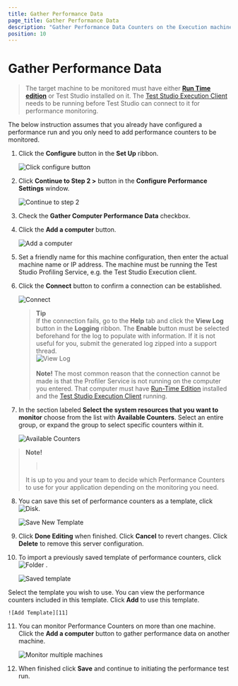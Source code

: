 ```yaml
---
title: Gather Performance Data
page_title: Gather Performance Data
description: "Gather Performance Data Counters on the Execution machine during a performance test run in Test Studio."
position: 10
---
```

# Gather Performance Data

> The target machine to be monitored must have either <a href="/general-information/test-studio-run-time" target="_blank">**Run Time edition**</a> or Test Studio installed on it. The <a href="/automated-tests/scheduling/multiple-machines-scheduling-setup/create-execution-server#start-the-execution-client" target="_blank">Test Studio Execution Client</a> needs to be running before Test Studio can connect to it for performance monitoring.

The below instruction assumes that you already have configured a performance run and you only need to add performance counters to be monitored. 

1. Click the **Configure** button in the **Set Up** ribbon.

    ![Click configure button][15]

2. Click **Continue to Step 2 >** button in the **Configure Performance Settings** window. 

    ![Continue to step 2](/img/features/testing-types/performance-testing/gather-perfomance-data/continue-to-step-2.png)

3. Check the **Gather Computer Performance Data** checkbox.

4. Click the **Add a computer** button.

    ![Add a computer][4]

5. Set a friendly name for this machine configuration, then enter the actual machine name or IP address. The machine must be running the Test Studio Profiling Service, e.g. the Test Studio Execution client.

6. Click the **Connect** button to confirm a connection can be established. 

    ![Connect][5]
    
    > __Tip__ 
    > <br> 
    > If the connection fails, go to the **Help** tab and click the **View Log** button in the **Logging** ribbon. The **Enable** button must be selected beforehand for the log to populate with information. If it is not useful for you, submit the generated log zipped into a support thread. 
    > <br> 
    > ![View Log][6]
    > <br>
    > <br>
    > __Note!__ The most common reason that the connection cannot be made is that the Profiler Service is not running on the computer you entered. That computer must have <a href="/general-information/test-studio-run-time" target="_blank">Run-Time Edition</a> installed and the <a href="/automated-tests/scheduling/multiple-machines-scheduling-setup/create-execution-server#start-the-execution-client" target="_blank">Test Studio Execution Client</a> running. 

7. In the section labeled **Select the system resources that you want to monitor** choose from the list with __Available Counters__. Select an entire group, or expand the group to select specific counters within it.

    ![Available Counters][8]

> __Note!__ 
> ><br>
> It is up to you and your team to decide which Performance Counters to use for your application depending on the monitoring you need. 


8. You can save this set of performance counters as a template, click ![Disk][12].

    ![Save New Template][13]

9. Click **Done Editing** when finished. Click **Cancel** to revert changes. Click **Delete** to remove this server configuration.

10. To import a previously saved template of performance counters, click ![Folder][9] .

    ![Saved template][10]

Select the template you wish to use. You can view the performance counters included in this template. Click __Add__ to use this template.

    ![Add Template][11]


11. You can monitor Performance Counters on more than one machine. Click the **Add a computer** button to gather performance data on another machine.

    ![Monitor multiple machines](/img/features/testing-types/performance-testing/gather-perfomance-data/monitor-multiple-machines.png)

12. When finished click **Save** and continue to initiating the performance test run. 

[4]: /img/features/testing-types/performance-testing/gather-perfomance-data/fig4.png
[5]: /img/features/testing-types/performance-testing/gather-perfomance-data/fig5.png
[6]: /img/features/testing-types/performance-testing/gather-perfomance-data/fig6.png
[7]: /img/features/testing-types/performance-testing/gather-perfomance-data/fig7.png
[8]: /img/features/testing-types/performance-testing/gather-perfomance-data/fig8.png
[9]: /img/features/testing-types/performance-testing/gather-perfomance-data/fig9.png
[10]: /img/features/testing-types/performance-testing/gather-perfomance-data/fig10.png
[11]: /img/features/testing-types/performance-testing/gather-perfomance-data/fig11.png
[12]: /img/features/testing-types/performance-testing/gather-perfomance-data/fig12.png
[13]: /img/features/testing-types/performance-testing/gather-perfomance-data/fig13.png
[14]: /img/features/testing-types/performance-testing/gather-perfomance-data/fig14.png
[15]: /img/features/testing-types/performance-testing/gather-perfomance-data/fig15.png
